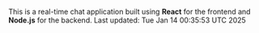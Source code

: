This is a real-time chat application built using **React** for the frontend and **Node.js** for the backend.
Last updated: Tue Jan 14 00:35:53 UTC 2025
